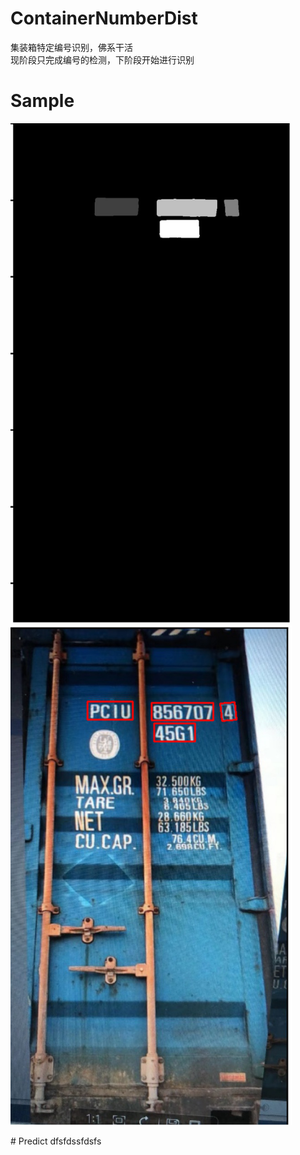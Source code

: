 # ContainerNumberDist
集装箱特定编号识别，佛系干活  
现阶段只完成编号的检测，下阶段开始进行识别
# Sample
<P>
   <img src="https://github.com/kekekahuatian/ContainerNumberDist/blob/master/samples/mask.png" width="450" height="800" alt="网不好或者图没了"/>
   <img src="https://github.com/kekekahuatian/ContainerNumberDist/blob/master/samples/pred.png" width="450" height="800" alt="网不好或者图没了"/>
 </p>
# Predict
  dfsfdssfdsfs
